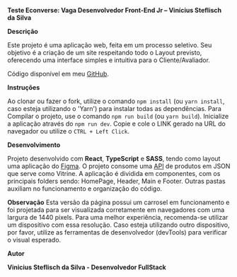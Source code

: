 **Teste Econverse: Vaga Desenvolvedor Front-End Jr – Vinícius Steflisch da Silva**


**Descrição**

Este projeto é uma aplicação web, feita em um processo seletivo. Seu objetivo é a criação de um site respeitando todo o Layout previsto, oferecendo uma interface simples e intuitiva para o Cliente/Avaliador.

Código disponível em meu [GitHub](https://github.com/ViniStef/teste-front-end-jr).

**Instruções**

Ao clonar ou fazer o fork, utilize o comando `npm install` (ou `yarn install`, caso esteja utilizando o 'Yarn') para instalar todas as dependências.
Para Compilar o projeto, use o comando `npm run build` (ou `yarn build`).
Inicialize a aplicação através do `npm run dev`.
Copie e cole o LINK gerado na URL do navegador ou utilize o `CTRL + Left Click`.

**Desenvolvimento**

Projeto desenvolvido com **React**, **TypeScript** e **SASS**, tendo como layout uma aplicação do [Figma](https://www.figma.com/design/rWnzPeoxgynuNPsJjV0VmV/Teste-Front-End-Jr?node-id=0-1&node-type=CANVAS&t=YJLLb7qwqjARsILw-0).
O projeto consome uma [API](https://app.econverse.com.br/teste-front-end/junior/tecnologia/lista-produtos/produtos.json) de produtos em JSON que serve como Vitrine.
A aplicação é dividida em componentes, com os principais folders sendo: HomePage, Header, Main e Footer. Outras pastas auxiliam no funcionamento e organização do código.

**Observação**
Esta versão da página possui um carrosel em funcionamento e foi projetada para ser visualizada corretamente em navegadores com uma largura de 1440 pixels. Para uma melhor experiência, recomenda-se utilizar um dispositivo com essa resolução. Caso esteja utilizando outro dispositivo, por favor, utilize as ferramentas de desenvolvedor (devTools) para verificar o visual esperado.

**Autor**

**Vinicius Steflisch da Silva - Desenvolvedor FullStack**